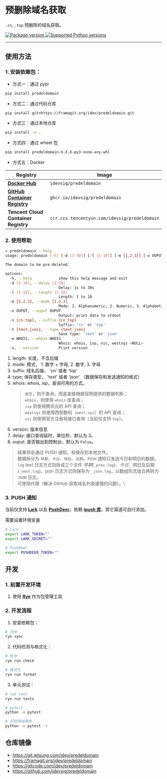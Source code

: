 # 预删除域名获取

`.cn`, `.top` 预删除的域名获取。


<a href="https://pypi.org/project/predeldomain" target="_blank">
    <img src="https://img.shields.io/pypi/v/predeldomain.svg" alt="Package version">
</a>

<a href="https://pypi.org/project/predeldomain" target="_blank">
    <img src="https://img.shields.io/pypi/pyversions/predeldomain.svg" alt="Supported Python versions">
</a>

---


## 使用方法
### 1. 安装依赖包：
- 方式一：通过 pypi
```bash
pip install predeldomain
```
- 方式二：通过代码仓库
```bash
pip install git+https://framagit.org/idev/predeldomain.git
```
- 方式三：通过本地仓库
```bash
pip install -e .
```
- 方式四：通过 wheel 包
```bash
pip install predeldomain-X.X.X-py3-none-any.whl
```

- 方式五：Docker

| Registry                                                                                          | Image
|---------------------------------------------------------------------------------------------------|----------------------------
| [**Docker Hub**](https://hub.docker.com/r/idevsig/predeldomain)                                           | `idevsig/predeldomain`
| [**GitHub Container Registry**](https://github.com/idevsig/predeldomain/pkgs/container/predeldomain)            | `ghcr.io/idevsig/predeldomain`
| **Tencent Cloud Container Registry** | `ccr.ccs.tencentyun.com/idevsig/predeldomain`

### 2. 使用帮助

```bash
» predeldomain --help
usage: predeldomain [-h] [-d [1-30]] [-l [1-10]] [-m {1,2,3}] [-o OUPUT] [-s {cn,top}] [-t {text,json}] [-w WHOIS] [-v]

The domain to be pre-deleted.

options:
  -h, --help            show this help message and exit
  -d [1-30], --delay [1-30]
                        Delay: 1s to 30s
  -l [1-10], --length [1-10]
                        Length: 1 to 10
  -m {1,2,3}, --mode {1,2,3}
                        Mode: 1. Alphanumeric, 2. Numeric, 3. Alphabetic
  -o OUPUT, --ouput OUPUT
                        Output: print data to stdout
  -s {cn,top}, --suffix {cn,top}
                        Suffix: 'cn' or 'top'
  -t {text,json}, --type {text,json}
                        Save type: 'text' or 'json'
  -w WHOIS, --whois WHOIS
                        Whois: whois, isp, nic, westxyz <NULL>
  -v, --version         Print version
```
1. length: 长度，不含后缀
2. mode: 模式， 1. 数字 + 字母, 2. 数字, 3. 字母
3. suffix: 域名后缀， 'cn' 或者 'top'
4. type: 保存类型， 'text' 或者 'json' （数据保存和发送通知的格式）
5. whois: whois, isp，查询可用的方式。
   > `留空`，则不查询，而是直接根据官网提供的数据判断；\
   > `whois`，则使用 `whois` 库查询；\
   > `isp` 则使用腾讯云的 API 查询；\
   > `westxyz` 则使用西部数码（`west.xyz`）的 API 查询；\
   > `nic` 则使用官方注册局接口查询（当前仅支持 `top`）。
6. version: 版本信息
7. delay: 接口查询延时，单位秒，默认为 3。
8. ouput: 是否输出到控制台，默认为 `False`。

> 结果将会通过 PUSH 通知，和保存到本地文件。\
> 数据拆分为 `早期`、`今日`、`明日`、`后期`。`PUSH` 通知只发送今日和明日的数据。`log` text 日志方式则拆成三个文件 *早期*(`_prev.log`)、*今日*、明日及后期(`_next.log`)。json 日志方式则保存为 `_json.log`，以数组形式组合再转为 `JSON` 日志。\
> 可使用代理（解决 GitHub 获取域名列表缓慢的问题）。\

### 3. PUSH 通知
当前仅支持 [**Lark**](https://www.larksuite.com/) 以及 [**PushDeer**](http://www.pushdeer.com/)。依赖 [**ipush 库**](https://framagit.org/idev/pypush)，其它渠道可自行添加。

需要设置环境变量
```bash
# Lark
export LARK_TOKEN=""
export LARK_SECRET=""

# PushDeer
export PUSHDEER_TOKEN=""
```

## 开发

### 1. 前置开发环境

1. 使用 [**Rye**](https://rye.astral.sh/) 作为包管理工具

### 2. 开发流程

1. 安装依赖包：

```bash
# 同步
rye sync
```

2. 代码检测与格式化：

```bash
# 检测
rye run check

# 格式化
rye run format
```

3. 单元测试：

```bash
# rye test
rye run tests

# pytest
python -m pytest

# 打印测试报告
python -m pytest -s
```

## 仓库镜像

- https://git.jetsung.com/idev/predeldomain
- https://framagit.org/idev/predeldomain
- https://gitcode.com/idev/predeldomain
- https://github.com/idevsig/predeldomain
